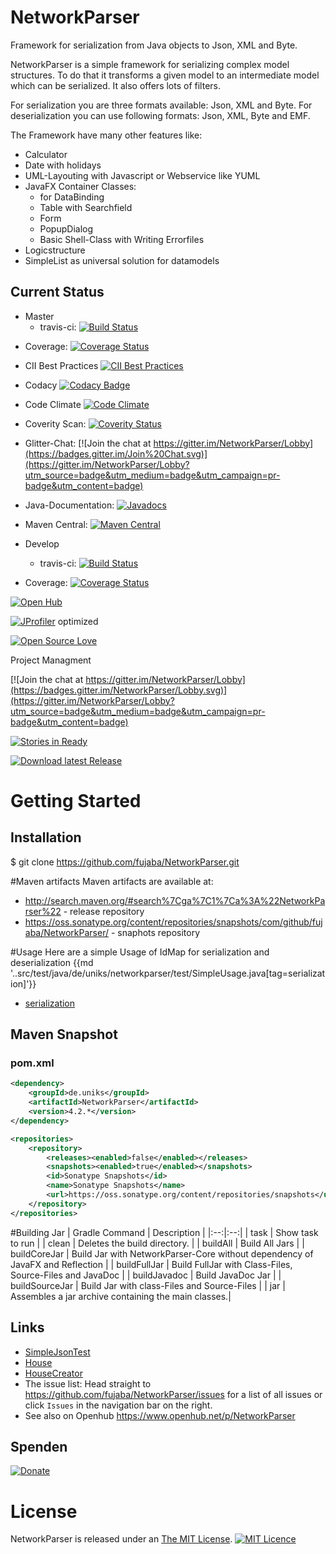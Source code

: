 NetworkParser
=============

Framework for serialization from Java objects to Json, XML and Byte.


NetworkParser is a simple framework for serializing complex model structures. 
To do that it transforms a given model to an intermediate model which can be serialized. It also offers lots of filters.

For serialization you are three formats available: Json, XML and Byte. 
For deserialization you can use following formats: Json, XML, Byte and EMF.

The Framework have many other features like:
- Calculator
- Date with holidays
- UML-Layouting with Javascript or Webservice like YUML
- JavaFX Container Classes:
  - for DataBinding
  - Table with Searchfield
  - Form
  - PopupDialog
  - Basic Shell-Class with Writing Errorfiles
- Logicstructure
- SimpleList as universal solution for datamodels

## Current Status ##
- Master
  - travis-ci: [![Build Status](https://travis-ci.org/fujaba/NetworkParser.svg?branch=master)](https://travis-ci.org/fujaba/NetworkParser)
<!--  - Maven: [![Maven Status](http://se.cs.uni-kassel.de/maven/icon?project=NetworkParser)](http://se.cs.uni-kassel.de/maven/de/uniks/NetworkParser/latest/NetworkParser.jar)-->
  - Coverage: [![Coverage Status](https://coveralls.io/repos/fujaba/NetworkParser/badge.svg?branch=master&service=github)](https://coveralls.io/github/fujaba/NetworkParser?branch=master)
  - CII Best Practices [![CII Best Practices](https://bestpractices.coreinfrastructure.org/projects/561/badge)](https://bestpractices.coreinfrastructure.org/projects/561)
  - Codacy [![Codacy Badge](https://api.codacy.com/project/badge/Grade/03b590f35f334375b890f4261bf80bea)](https://www.codacy.com/app/stefan_7/NetworkParser?utm_source=github.com&amp;utm_medium=referral&amp;utm_content=fujaba/NetworkParser&amp;utm_campaign=Badge_Grade)
  - Code Climate [![Code Climate](https://codeclimate.com/github/fujaba/NetworkParser/badges/gpa.svg)](https://codeclimate.com/github/fujaba/NetworkParser)
  - Coverity Scan: [![Coverity Status](https://scan.coverity.com/projects/8708/badge.svg)](https://scan.coverity.com/projects/fujaba-networkparser)
  - Glitter-Chat: [![Join the chat at https://gitter.im/NetworkParser/Lobby](https://badges.gitter.im/Join%20Chat.svg)](https://gitter.im/NetworkParser/Lobby?utm_source=badge&utm_medium=badge&utm_campaign=pr-badge&utm_content=badge)
  - Java-Documentation: [![Javadocs](http://javadoc.io/badge/de.uniks/NetworkParser.svg)](http://javadoc.io/doc/de.uniks/NetworkParser)
  - Maven Central: [![Maven Central](https://maven-badges.herokuapp.com/maven-central/de.uniks/NetworkParser/badge.svg)](https://maven-badges.herokuapp.com/maven-central/de.uniks/NetworkParser)

- Develop
  - travis-ci: [![Build Status](https://travis-ci.org/fujaba/NetworkParser.svg?branch=develop)](https://travis-ci.org/fujaba/NetworkParser)
<!--  - Maven: [![Maven](http://se.cs.uni-kassel.de/maven/icon?project=NetworkParser&type=snaphots)](http://se.cs.uni-kassel.de/maven/de/uniks/NetworkParser/latest-SNAPSHOT/NetworkParser-SNAPSHOT.jar)-->
  - Coverage: [![Coverage Status](https://coveralls.io/repos/fujaba/NetworkParser/badge.svg?branch=develop&service=github)](https://coveralls.io/github/fujaba/NetworkParser?branch=develop)
  
[![Open Hub](https://www.openhub.net/p/NetworkParser/widgets/project_partner_badge?format=gif&ref=Partner+Badge "Open Hub")](https://www.openhub.net/p/NetworkParser/)

[![JProfiler](https://www.ej-technologies.com/images/product_banners/jprofiler_small.png)](http://www.ej-technologies.com/products/jprofiler/overview.html) optimized

[![Open Source Love](https://badges.frapsoft.com/os/v2/open-source.svg?v=103)](https://github.com/ellerbrock/open-source-badges/)

Project Managment

[![Join the chat at https://gitter.im/NetworkParser/Lobby](https://badges.gitter.im/NetworkParser/Lobby.svg)](https://gitter.im/NetworkParser/Lobby?utm_source=badge&utm_medium=badge&utm_campaign=pr-badge&utm_content=badge)

[![Stories in Ready](https://badge.waffle.io/fujaba/NetworkParser.svg?label=ready)](https://waffle.io/fujaba/NetworkParser)

[![Download latest Release](https://img.shields.io/github/downloads/fujaba/networkparser/latest/total.svg)](releases)


# Getting Started

## Installation
$ git clone https://github.com/fujaba/NetworkParser.git

#Maven artifacts
Maven artifacts are available at:
- http://search.maven.org/#search%7Cga%7C1%7Ca%3A%22NetworkParser%22 - release repository
- https://oss.sonatype.org/content/repositories/snapshots/com/github/fujaba/NetworkParser/ - snaphots repository

#Usage
Here are a simple Usage of IdMap for serialization and deserialization
{{md  '..src/test/java/de/uniks/networkparser/test/SimpleUsage.java[tag=serialization]'}} 


- [serialization](example.adoc "simple Serialization")

## Maven Snapshot
### pom.xml
```xml
<dependency>
	<groupId>de.uniks</groupId>
	<artifactId>NetworkParser</artifactId>
	<version>4.2.*</version>
</dependency>

<repositories>
	<repository>
		<releases><enabled>false</enabled></releases>
		<snapshots><enabled>true</enabled></snapshots>
		<id>Sonatype Snapshots</id>
		<name>Sonatype Snapshots</name>
		<url>https://oss.sonatype.org/content/repositories/snapshots</url>
	</repository>
</repositories>
```
#Building Jar
| Gradle Command | Description |
|:--:|:--:|
| task | Show task to run |
| clean | Deletes the build directory. |
| buildAll | Build All Jars |
| buildCoreJar | Build Jar with NetworkParser-Core without dependency of JavaFX and Reflection |
| buildFullJar | Build FullJar with Class-Files, Source-Files and JavaDoc |
| buildJavadoc | Build JavaDoc Jar |
| buildSourceJar | Build Jar with class-Files and Source-Files |
| jar | Assembles a jar archive containing the main classes.|

## Links
- [SimpleJsonTest](src/test/java/de/uniks/networkparser/test/SimpleJsonTest.java "Sourcecode SimpleJsonTest.java")
- [House](src/test/java/de/uniks/networkparser/test/model/House.java "Sourcecode House.java")
- [HouseCreator](src/test/java/de/uniks/networkparser/test/model/util/HouseCreator.java "Sourcecode HouseCreator.java")
- The issue list: Head straight to https://github.com/fujaba/NetworkParser/issues for a list of all issues or click `Issues` in the navigation bar on the right.
- See also on Openhub https://www.openhub.net/p/NetworkParser

## Spenden
[![Donate](https://img.shields.io/badge/Donate-PayPal-green.svg)](https://www.paypal.com/cgi-bin/webscr?cmd=_s-xclick&hosted_button_id=FSHD59SQ8PR2Y)

# License
NetworkParser is released under an [The MIT License](src/main/resources/Licence.txt). [![MIT Licence](https://badges.frapsoft.com/os/mit/mit.svg?v=103)](https://opensource.org/licenses/mit-license.php)

